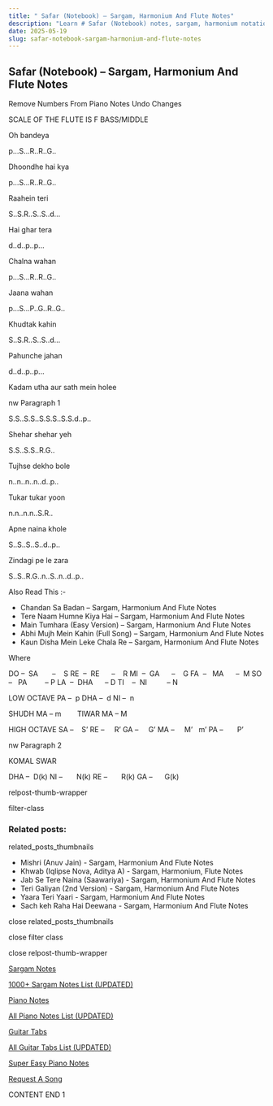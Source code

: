 ```yaml
---
title: " Safar (Notebook) – Sargam, Harmonium And Flute Notes"
description: "Learn # Safar (Notebook) notes, sargam, harmonium notations and flute notes. Easy step-by-step tutorial for beginners."
date: 2025-05-19
slug: safar-notebook-sargam-harmonium-and-flute-notes
---
```


## Safar (Notebook) – Sargam, Harmonium And Flute Notes

Remove Numbers From Piano Notes
Undo Changes

SCALE OF THE FLUTE IS F BASS/MIDDLE

Oh bandeya

p…S…R..R..G..

Dhoondhe hai kya

p…S…R..R..G..

Raahein teri

S..S.R..S..S..d…

Hai ghar tera

d..d..p..p…

Chalna wahan

p…S…R..R..G..

Jaana wahan

p…S…P..G..R..G..

Khudtak kahin

S..S.R..S..S..d…

Pahunche jahan

d..d..p..p…

Kadam utha aur sath mein holee

nw Paragraph 1

S.S..S.S..S.S.S..S.S.d..p..

Shehar shehar yeh

S.S..S.S..R.G..

Tujhse dekho bole

n..n..n..n..d..p..

Tukar tukar yoon

n.n..n.n..S.R..

Apne naina khole

S..S..S..S..d..p..

Zindagi pe le zara

S..S..R.G..n..S..n..d..p..

Also Read This :-

- Chandan Sa Badan – Sargam, Harmonium And Flute Notes
- Tere Naam Humne Kiya Hai – Sargam, Harmonium And Flute Notes
- Main Tumhara (Easy Version) – Sargam, Harmonium And Flute Notes
- Abhi Mujh Mein Kahin (Full Song) – Sargam, Harmonium And Flute Notes
- Kaun Disha Mein Leke Chala Re – Sargam, Harmonium And Flute Notes

Where

DO –  SA       –    S
RE  –  RE      –    R
MI  –  GA      –    G
FA  –   MA      –  M
SO  –   PA         – P
LA  –  DHA      – D
TI    –  NI          – N

LOW OCTAVE
PA –  p
DHA –  d
NI –  n

SHUDH MA – m        TIWAR MA – M

HIGH OCTAVE
SA –    S’
RE –     R’
GA –     G’
MA –     M’   m’
PA –       P’

nw Paragraph 2

KOMAL SWAR

DHA –  D(k)
NI –       N(k)
RE –       R(k)
GA –      G(k)

relpost-thumb-wrapper

filter-class

### Related posts:

related_posts_thumbnails

- Mishri (Anuv Jain) - Sargam, Harmonium And Flute Notes
- Khwab (Iqlipse Nova, Aditya A) - Sargam, Harmonium, Flute Notes
- Jab Se Tere Naina (Saawariya) - Sargam, Harmonium And Flute Notes
- Teri Galiyan (2nd Version) - Sargam, Harmonium And Flute Notes
- Yaara Teri Yaari - Sargam, Harmonium And Flute Notes
- Sach keh Raha Hai Deewana - Sargam, Harmonium And Flute Notes

close related_posts_thumbnails

close filter class

close relpost-thumb-wrapper

[Sargam Notes](/sargam-notes.html)

[1000+ Sargam Notes List (UPDATED)](/all-songs-list-sargam-notes.html)

[Piano Notes](/piano-notes.html)

[All Piano Notes List (UPDATED)](/all-songs-list-piano-notes.html)

[Guitar Tabs](/guitar-tabs.html)

[All Guitar Tabs List (UPDATED)](/all-songs-list-guitar-tabs.html)

[Super Easy Piano Notes](https://studywall.in/)

[Request A Song](/request-a-song.html)

CONTENT END 1
